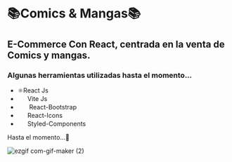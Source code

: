 <div>
<h1>📚Comics & Mangas📚</h1>
<h2>E-Commerce Con React, centrada en la venta de Comics y mangas.</h2>
<div>
<h3>Algunas herramientas utilizadas hasta el momento...</h3>
<ul>
<li>⚛️React Js
</li>
<li><img width="21.98" height="16.06" src="https://user-images.githubusercontent.com/95512912/206234390-92a49560-7811-4c0f-ab40-1c994f64f973.svg" />Vite Js</li>
<li><img width="21.98" padding="0" height="16.06" src="https://user-images.githubusercontent.com/95512912/206236236-0f7cc115-fe6b-423a-aa99-605cd093b39c.png" />
  React-Bootstrap</li>
<li><img width="21.98" padding="0" height="16.06" src="https://user-images.githubusercontent.com/95512912/206235826-b3a63506-1198-410f-8b92-16071eb5ea75.svg" />React-Icons</li>
<li><img width="21.98" padding="0" height="16.06" src="https://user-images.githubusercontent.com/95512912/206640549-70d72cfe-45be-4dbe-b330-237234de5fcd.png" />Styled-Components</li>
</ul>

</div>
  <p> Hasta el momento...👀</p>
  
 
![ezgif com-gif-maker (2)](https://user-images.githubusercontent.com/95512912/206264285-8a6f71e0-7855-4cc3-85a8-29ba5008b047.gif)






</div>



